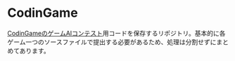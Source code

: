 # CodinGame
[CodinGameのゲームAIコンテスト](https://www.codingame.com/multiplayer/bot-programming)用コードを保存するリポジトリ。基本的に各ゲーム一つのソースファイルで提出する必要があるため、処理は分割せずにまとめてあります。
